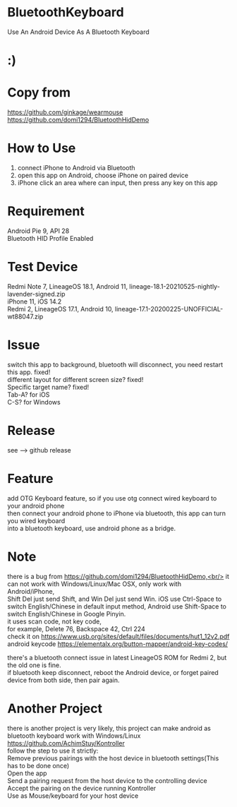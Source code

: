 # BluetoothKeyboard
Use An Android Device As A Bluetooth Keyboard 


# :)

# Copy from
https://github.com/ginkage/wearmouse<br/>
https://github.com/domi1294/BluetoothHidDemo

# How to Use
1. connect iPhone to Android via Bluetooth<br/>
2. open this app on Android, choose iPhone on paired device<br/>
3. iPhone click an area where can input, then press any key on this app

# Requirement
Android Pie 9, API 28<br/>
Bluetooth HID Profile Enabled

# Test Device 
Redmi Note 7, LineageOS 18.1, Android 11, lineage-18.1-20210525-nightly-lavender-signed.zip<br/>
iPhone 11, iOS 14.2<br/>
Redmi 2, LineageOS 17.1, Android 10, lineage-17.1-20200225-UNOFFICIAL-wt88047.zip<br/>

# Issue
switch this app to background, bluetooth will disconnect, you need restart this app. fixed!<br/>
different layout for different screen size? fixed!<br/>
Specific target name? fixed!<br/>
Tab-A? for iOS<br/>
C-S? for Windows<br/>

# Release
see --> github release

# Feature
add OTG Keyboard feature, so if you use otg connect wired keyboard to your android phone<br/>
then connect your android phone to iPhone via bluetooth, this app can turn you wired keyboard<br/>
into a bluetooth keyboard, use android phone as a bridge.

# Note
there is a bug from https://github.com/domi1294/BluetoothHidDemo,<br/>
it can not work with Windows/Linux/Mac OSX, only work with Android/iPhone,<br/>
Shift Del just send Shift, and Win Del just send Win. iOS use Ctrl-Space to switch English/Chinese in default input method, Android use Shift-Space to switch English/Chinese in Google Pinyin.<br/>
it uses scan code, not key code,<br/>
for example, Delete 76, Backspace 42, Ctrl 224<br/>
check it on https://www.usb.org/sites/default/files/documents/hut1_12v2.pdf<br/>
android keycode https://elementalx.org/button-mapper/android-key-codes/ <br/>

there's a bluetooth connect issue in latest LineageOS ROM for Redmi 2, but the old one is fine.<br/>
if bluetooth keep disconnect, reboot the Android device, or forget paired device from both side, then pair again.

# Another Project
there is another project is very likely, this project can make android as bluetooth keyboard work with Windows/Linux<br/>
https://github.com/AchimStuy/Kontroller <br/>
follow the step to use it strictly:<br/>
 Remove previous pairings with the host device in bluetooth settings(This has to be done once) <br/>
 Open the app<br/>
 Send a pairing request from the host device to the controlling device<br/>
 Accept the pairing on the device running Kontroller<br/>
 Use as Mouse/keyboard for your host device<br/>


